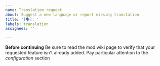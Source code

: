 ```yaml
---
name: Translation request
about: Suggest a new language or report missing translation
title: '[🗣️]: '
labels: translation
assignees: ''

---
```


**Before continuing**
Be sure to read the mod wiki page to verify that your requested feature isn't already added. Pay particular attention to the *configuration* section